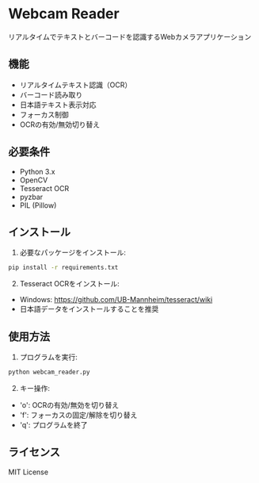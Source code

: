 # Webcam Reader

リアルタイムでテキストとバーコードを認識するWebカメラアプリケーション

## 機能

- リアルタイムテキスト認識（OCR）
- バーコード読み取り
- 日本語テキスト表示対応
- フォーカス制御
- OCRの有効/無効切り替え

## 必要条件

- Python 3.x
- OpenCV
- Tesseract OCR
- pyzbar
- PIL (Pillow)

## インストール

1. 必要なパッケージをインストール:
```bash
pip install -r requirements.txt
```

2. Tesseract OCRをインストール:
- Windows: https://github.com/UB-Mannheim/tesseract/wiki
- 日本語データをインストールすることを推奨

## 使用方法

1. プログラムを実行:
```bash
python webcam_reader.py
```

2. キー操作:
- 'o': OCRの有効/無効を切り替え
- 'f': フォーカスの固定/解除を切り替え
- 'q': プログラムを終了

## ライセンス

MIT License 